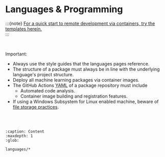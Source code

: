 
# Languages & Programming

:::{note}
<a href="https://github.com/thetemplates" target="_blank">For a quick start to remote development via containers, try the templates herein.</a>
<br>
:::

<br>

Important:

<ul class="disc">
    <li class="disc">Always use the style guides that the languages pages reference.</li>
    <li class="disc">The structure of a package must always be in line with the underlying language's project structure.</li>
    <li class="disc">Deploy all machine learning packages via container images.</li>
    <li class="disc">The GitHub Actions <abbr title="Yet Another Markup Language">YAML</abbr> of a package repository must include  
        <ul class="circle">
            <li class="circle">Automated code analysis.</li>
            <li class="circle">Container image building and registration features.</li>
        </ul>
    </li>
    <li class="disc">If using a Windows Subsystem for Linux enabled machine, beware of <a href="https://learn.microsoft.com/en-gb/windows/wsl/setup/environment#file-storage" target="_blank">file storage practices</a>.</li>
</ul>

<br>
<br>

```{toctree}
:caption: Content
:maxdepth: 1
:glob:

languages/*
```

<br>
<br>
<br>
<br>

<br>
<br>
<br>
<br>
